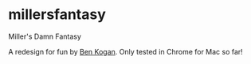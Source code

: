 millersfantasy
==============

Miller's Damn Fantasy

A redesign for fun by [Ben Kogan][bmk]. Only tested in Chrome for Mac so far!


[bmk]: http://benkogan.com
